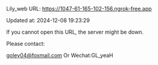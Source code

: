 Lily_web URL: https://1047-61-165-102-156.ngrok-free.app

Updated at: 2024-12-08 19:23:29

If you cannot open this URL, the server might be down.

Please contact: 

goley04@foxmail.com Or Wechat:GL_yeaH
